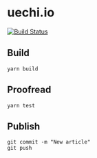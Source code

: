 # uechi.io

[![Build Status](https://travis-ci.com/uetchy/uechi.io.svg?branch=master)](https://travis-ci.org/uetchy/uechi.io)

## Build

```
yarn build
```

## Proofread

```
yarn test
```

## Publish

```
git commit -m "New article"
git push
```
